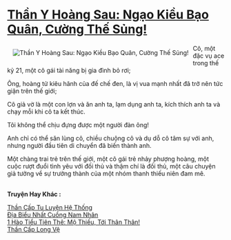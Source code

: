 <a href="https://truyentiki.com/than-y-hoang-sau-ngao-kieu-bao-quan-cuong-the-sung.31708/" title="Thần Y Hoàng Sau: Ngạo Kiều Bạo Quân, Cường Thế Sủng!"><h1>Thần Y Hoàng Sau: Ngạo Kiều Bạo Quân, Cường Thế Sủng!</h1></a><div style="display:table"><img align="right" style="float: left; padding: 10px;" src="https://truyentiki.com/a/img/str/src/31708.jpg" alt="Thần Y Hoàng Sau: Ngạo Kiều Bạo Quân, Cường Thế Sủng!">Cô, một đặc vụ ace trong thế kỷ 21, một cô gái tài năng bị gia đình bỏ rơi; <p></p> Ông, hoàng tử kiêu hãnh của đế chế đen, là vị vua mạnh nhất đã trở nên tức giận trên thế giới; <p></p> Cô giả vờ là một con lợn và ăn anh ta, lạm dụng anh ta, kích thích anh ta và chạy mỗi khi cô ta kết thúc. <p></p> Tôi không thể chịu đựng được một người đàn ông! <p></p> Anh chỉ có thể săn lùng cô, chiều chuộng cô và dụ dỗ cô tâm sự với anh, nhưng người đầu tiên di chuyển đã biến thành anh. <p></p> Một chàng trai trẻ trên thế giới, một cô gái trẻ nhảy phượng hoàng, một cuộc rượt đuổi tình yêu với đối thủ và thậm chí là đối thủ, một câu chuyện giả tưởng về sự trưởng thành của một nhóm thanh thiếu niên đam mê.</div><p><br><b>Truyện Hay Khác :</b></p><a href="https://truyentiki.com/than-cap-tu-luyen-he-thong.31707/" alt="Thần Cấp Tu Luyện Hệ Thống">Thần Cấp Tu Luyện Hệ Thống</a><br/><a href="https://truyentiki.wordpress.com/2020/06/08/dia-bieu-nhat-cuong-nam-nhan/" alt="Địa Biểu Nhất Cuồng Nam Nhân">Địa Biểu Nhất Cuồng Nam Nhân</a><br/><a href="https://www.wattpad.com/story/229025600-1-ho-tiu-tin-th-m-thiu,-ti-thn-thn" alt="1 Hào Tiểu Tiên Thê: Mộ Thiếu, Tới Thân Thân!">1 Hào Tiểu Tiên Thê: Mộ Thiếu, Tới Thân Thân!</a><br/><a href="https://github.com/nownovels/top500/tree/master/truyenhay/33807/" alt="Thần Cấp Long Vệ">Thần Cấp Long Vệ</a><br/>